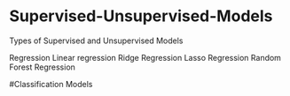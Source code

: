 # Supervised-Unsupervised-Models
Types of Supervised and Unsupervised Models 

Regression 
Linear regression 
Ridge Regression 
Lasso Regression 
Random Forest Regression 


#Classification Models
